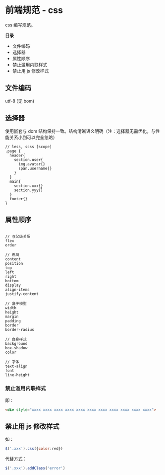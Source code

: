 # 前端规范 - css

css 编写规范。

**目录**
* 文件编码
* 选择器
* 属性顺序
* 禁止滥用内联样式
* 禁止用 js 修改样式



## 文件编码
utf-8 (无 bom)



## 选择器

使用嵌套与 dom 结构保持一致。结构清晰语义明确（注：选择器无需优化，与性能关系小到可以完全忽略）
```less
// less, scss [scope]
.page {
  header{
    section.user{
      img.avatar{}
      span.username{}
    }
  }
  main{
    section.xxx{}
    section.yyy{}
  }
  footer{}
}
```

## 属性顺序
```

// 与父级关系
flex
order
  
// 布局
content
position
top
left
right
bottom
display
align-items
justify-content

// 盒子模型
width
height
margin
padding
border
border-radius

// 自身样式
background
box-shadow
color

// 字体
text-align
font
line-height
```


### 禁止滥用内联样式
即： 
```html
<div style="xxxx xxxx xxxx xxxx xxxx xxxx xxxx xxxx xxxx xxxx xxxx">
```



## 禁止用 js 修改样式
如：
```javascript
$('.xxx').css({color:red})
```
代替方式：
```javascript
$('.xxx').addClass('error')
```
